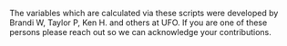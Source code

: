 The variables which are calculated via these scripts were developed by Brandi W, Taylor P, Ken H. and others at UFO. If you are one of these persons please reach out so we can acknowledge your contributions. 
